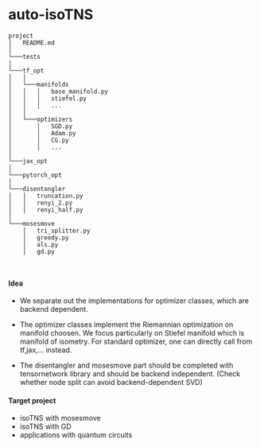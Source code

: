 # auto-isoTNS


```
project
│   README.md
│
└───tests
│
└───tf_opt
│   │
│   └───manifolds
│   │   │   base_manifold.py
│   │   │   stiefel.py
│   │   │   ...
│   │  
│   └───optimizers
│       │   SGD.py
│       │   Adam.py
│       │   CG.py
│       │   ...
│   
└───jax_opt
│   
└───pytorch_opt
│   
└───disentangler
│   │   truncation.py
│   │   renyi_2.py
│   │   renyi_half.py
│
└───mosesmove
    │   tri_splitter.py
    │   greedy.py
    │   als.py
    │   gd.py

 
```


#### Idea
- We separate out the implementations for optimizer classes, which are backend dependent.

- The optimizer classes implement the Riemannian optimization on manifold choosen. We focus particularly on Stiefel manifold which is manifold of isometry. For standard optimizer, one can directly call from tf,jax,... instead.

- The disentangler and mosesmove part should be completed with tensornetwork library and should be backend independent. (Check whether node split can avoid backend-dependent SVD)


#### Target project
- isoTNS with mosesmove
- isoTNS with GD
- applications with quantum circuits





